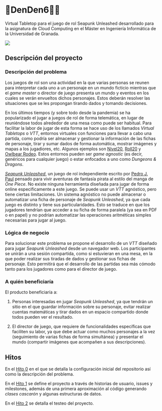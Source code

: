 # :game_die:DenDen6🏴‍☠️

Virtual Tabletop para el juego de rol Seapunk Unleashed desarrollado para la asignatura de Cloud Computing en el Máster en Ingeniería Informática de la Universidad de Granada.

![](https://www.unleashedgames.es/wp-content/uploads/2022/04/Descarga_Portada_Titulo.png)

## Descripción del proyecto

### Descripción del problema

Los juegos de rol son una actividad en la que varias personas se reunen para interpretar cada uno a un personaje en un mundo ficticio mientras que el *game master* o director de juego presenta un mundo y eventos en los cuales se verán envueltos dichos personajes. Estos deberán resolver las situaciones que se les propongan tirando dados y tomando decisiones.

En los últimos tiempos (y sobre todo desde la pandemia) se ha popularizado el jugar a juegos de rol de forma telemática, en lugar de reuniéndose todos alrededor de una mesa como puede ser habitual. Para facilitar la labor de jugar de esta forma se hace uso de los llamados *Virtual Tabletops* o *VTT*, entornos virtuales con funciones para llevar a cabo una partida, como podría ser almacenar y gestionar la información de las fichas de personaje, tirar y sumar dados de forma automática, mostrar imágenes y mapas a los jugadiores, etc. Algunos ejemplos son [Nivel20](https://nivel20.com/), [Roll20](https://roll20.net/) y [Owlbear Rodeo](https://www.owlbear.rodeo/). Estos entornos pueden ser *game agnostic* (es decir, genéricos para cualquier juego) o estar enfocados a uno como *Dungeons & Dragons*.

[*Seapunk Unleashed*](https://www.unleashedgames.es/seapunk-unleashed/), un juego de rol independiente escrito por [Pedro J. Paul](https://twitter.com/Pedro_J_Paul) pensado para vivir aventuras de fantasía pirata al estilo del manga de *One Piece*. No existe ninguna herramienta diseñada para jugar de forma online especificamente a este juego. Se puede usar un *VTT* agnóstico, pero tiene ciertas limitaciones. Un sistema agnóstico no puede almacenar o automatizar una ficha de personaje de *Seapunk Unleashed*, ya que cada juego es distinto y tiene sus particularidades. Esto se traduce en que los jugadores tendrían que acceder a su ficha de forma paralela (ya sea en PDF o en papel) y no podrían automatizar las operaciones aritméticas simples necesarias para jugar al juego.

### Lógica de negocio

Para solucionar este problema se propone el desarrollo de un *VTT* diseñado para jugar *Seapunk Unleashed* desde un navegador web. Los participantes se unirán a una sesión compartida, como si estuvieran en una mesa, en la que poder realizar sus tiradas de dados y gestionar sus fichas de personaje. Esto permitirá que el desarrollo de las partidas sea más cómodo tanto para los jugadores como para el director de juego.

### A quién beneficiaría

El producto beneficiaría a:
1. Personas interesadas en jugar *Seapunk Unleashed*, ya que tendrán un sitio en el que guardar información sobre su personaje, evitar realizar cuentas matemáticas y tirar dados en un espacio compartido donde todos pueden ver el resultado.

2. El director de juego, que requiere de funcionalidades específicas que faciliten su labor, ya que debe actuar como muchos personajes a la vez (seguimiento de varias fichas de forma simultánea) y presentar el mundo (compartir imágenes que acompañen a sus descripciones).

## Hitos

En el [Hito 0](https://github.com/pabloMillanCb/DenDen6/blob/main/doc/hitos/Hito0.md) en el que se detalla la configuración inicial del repositorio así como la descripción del problema.

En el [Hito 1](https://github.com/pabloMillanCb/DenDen6/blob/main/doc/hitos/Hito1.md) se define el proyecto a través de historias de usuario, issues y milestones, además de una primera aproximación al código generando *clases cascarón* y algunas estructuras de datos.

En el [Hito 2](https://github.com/pabloMillanCb/DenDen6/blob/main/doc/hitos/Hito2.md) se detalla el testeo del proyecto.
